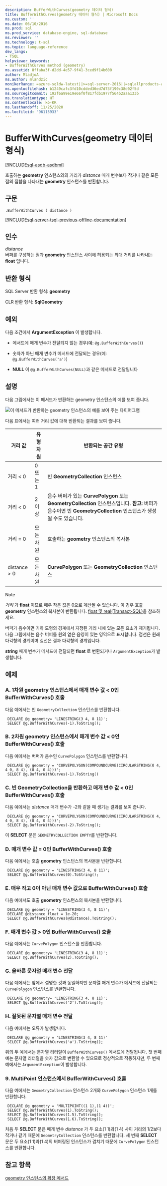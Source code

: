 ```yaml
---
description: BufferWithCurves(geometry 데이터 형식)
title: BufferWithCurves(geometry 데이터 형식) | Microsoft Docs
ms.custom: ''
ms.date: 06/10/2016
ms.prod: sql
ms.prod_service: database-engine, sql-database
ms.reviewer: ''
ms.technology: t-sql
ms.topic: language-reference
dev_langs:
- TSQL
helpviewer_keywords:
- BufferWithCurves method (geometry)
ms.assetid: 8ffaba3f-d2dd-4e57-9f41-3ced9f14b600
author: MladjoA
ms.author: mlandzic
monikerRange: =azure-sqldw-latest||>=sql-server-2016||=sqlallproducts-allversions||>=sql-server-linux-2017||=azuresqldb-mi-current
ms.openlocfilehash: b1249cafc3fd10cdded36ed7d73f190c38d02f5d
ms.sourcegitcommit: 192f6a99e19e66f0f817fdb1977f564b2aaa133b
ms.translationtype: HT
ms.contentlocale: ko-KR
ms.lasthandoff: 11/25/2020
ms.locfileid: "96115933"
---
```

# <a name="bufferwithcurves-geometry-data-type"></a>BufferWithCurves(geometry 데이터 형식)
[!INCLUDE[sql-asdb-asdbmi](../../includes/applies-to-version/sql-asdb-asdbmi.md)]

  호출하는 **geometry** 인스턴스와의 거리가 *distance* 매개 변수보다 작거나 같은 모든 점의 집합을 나타내는 **geometry** 인스턴스를 반환합니다.  
  
## <a name="syntax"></a>구문  
  
```syntaxsql
.BufferWithCurves ( distance )  
```

[!INCLUDE[sql-server-tsql-previous-offline-documentation](../../includes/sql-server-tsql-previous-offline-documentation.md)]

## <a name="arguments"></a>인수  
 *distance*  
 버퍼를 구성하는 점과 **geometry** 인스턴스 사이에 허용되는 최대 거리를 나타내는 **float** 입니다.  
  
## <a name="return-types"></a>반환 형식
SQL Server 반환 형식: **geometry**  
  
 CLR 반환 형식: **SqlGeometry**  
  
## <a name="exceptions"></a>예외  
 다음 조건에서 **ArgumentException** 이 발생합니다.  
  
-   메서드에 매개 변수가 전달되지 않는 경우(예: `@g.BufferWithCurves()`)  
  
-   숫자가 아닌 매개 변수가 메서드에 전달되는 경우(예: `@g.BufferWithCurves('a')`)  
  
-   **NULL** 이 `@g.BufferWithCurves(NULL)`과 같은 메서드로 전달됩니다  
  
## <a name="remarks"></a>설명  
 다음 그림에서는 이 메서드가 반환하는 geometry 인스턴스의 예를 보여 줍니다.  
  
 ![이 메서드가 반환하는 geometry 인스턴스의 예를 보여 주는 다이어그램](../../t-sql/spatial-geometry/media/bufferedcurve.gif)
  
 다음 표에서는 여러 거리 값에 대해 반환되는 결과를 보여 줍니다.  
  
|거리 값|유형 차원|반환되는 공간 유형|  
|--------------------|---------------------|---------------------------|  
|거리 < 0|0 또는 1|빈 **GeometryCollection** 인스턴스|  
|거리 < 0|2 이상|음수 버퍼가 있는 **CurvePolygon** 또는 **GeometryCollection** 인스턴스입니다. **참고:** 버퍼가 음수이면 빈 **GeometryCollection** 인스턴스가 생성될 수도 있습니다.|  
|거리 = 0|모든 차원|호출하는 **geometry** 인스턴스의 복사본|  
|distance > 0|모든 차원|**CurvePolygon** 또는 **GeometryCollection** 인스턴스|  
  
> [!NOTE]  
>  *거리* 가 **float** 이므로 매우 작은 값은 0으로 계산될 수 있습니다. 이 경우 호출 **geometry** 인스턴스의 복사본이 반환됩니다. [float 및 real&#40;Transact-SQL&#41;](../../t-sql/data-types/float-and-real-transact-sql.md)을 참조하세요.  
  
 버퍼가 음수이면 기하 도형의 경계에서 지정된 거리 내에 있는 모든 요소가 제거됩니다. 다음 그림에서는 음수 버퍼를 원의 옅은 음영이 있는 영역으로 표시합니다. 점선은 원래 다각형의 경계이며 실선은 결과 다각형의 경계입니다.  
  
 **string** 매개 변수가 메서드에 전달되면 **float** 로 변환되거나 `ArgumentException`가 발생합니다.  
  
## <a name="examples"></a>예제  
  
### <a name="a-calling-bufferwithcurves-with-a-parameter-value--0-on-one-dimensional-geometry-instance"></a>A. 1차원 geometry 인스턴스에서 매개 변수 값 < 0인 BufferWithCurves() 호출  
 다음 예에서는 빈 `GeometryCollection` 인스턴스를 반환합니다.  
  
```
 DECLARE @g geometry= 'LINESTRING(3 4, 8 11)'; 
 SELECT @g.BufferWithCurves(-1).ToString(); 
 ```
  
### <a name="b-calling-bufferwithcurves-with-a-parameter-value--0-on-a-two-dimensional-geometry-instance"></a>B. 2차원 geometry 인스턴스에서 매개 변수 값 < 0인 BufferWithCurves() 호출  
 다음 예에서는 버퍼가 음수인 `CurvePolygon` 인스턴스를 반환합니다.  
  
```
 DECLARE @g geometry = 'CURVEPOLYGON(COMPOUNDCURVE(CIRCULARSTRING(0 4, 4 0, 8 4), (8 4, 0 4)))'; 
 SELECT @g.BufferWithCurves(-1).ToString()
 ```  
  
### <a name="c-calling-bufferwithcurves-with-a-parameter-value--0-that-returns-an-empty-geometrycollection"></a>C. 빈 GeometryCollection을 반환하고 매개 변수 값 < 0인 BufferWithCurves() 호출  
 다음 예에서는 *distance* 매개 변수가 -2와 같을 때 생기는 결과를 보여 줍니다.  
  
```
 DECLARE @g geometry = 'CURVEPOLYGON(COMPOUNDCURVE(CIRCULARSTRING(0 4, 4 0, 8 4), (8 4, 0 4)))'; 
 SELECT @g.BufferWithCurves(-2).ToString();
 ```  
  
 이 **SELECT** 문은 `GEOMETRYCOLLECTION EMPTY`를 반환합니다.  
  
### <a name="d-calling-bufferwithcurves-with-a-parameter-value--0"></a>D. 매개 변수 값 = 0인 BufferWithCurves() 호출  
 다음 예에서는 호출 **geometry** 인스턴스의 복사본을 반환합니다.  
  
```
 DECLARE @g geometry = 'LINESTRING(3 4, 8 11)'; 
 SELECT @g.BufferWithCurves(0).ToString();
 ```  
  
### <a name="e-calling-bufferwithcurves-with-a-non-zero-parameter-value-that-is-extremely-small"></a>E. 매우 작고 0이 아닌 매개 변수 값으로 BufferWithCurves() 호출  
 다음 예에서도 호출 **geometry** 인스턴스의 복사본을 반환합니다.  
  
```
 DECLARE @g geometry = 'LINESTRING(3 4, 8 11)'; 
 DECLARE @distance float = 1e-20; 
 SELECT @g.BufferWithCurves(@distance).ToString();
 ```  
  
### <a name="f-calling-bufferwithcurves-with-a-parameter-value--0"></a>F. 매개 변수 값 > 0인 BufferWithCurves() 호출  
 다음 예에서는 `CurvePolygon` 인스턴스를 반환합니다.  
  
```
 DECLARE @g geometry= 'LINESTRING(3 4, 8 11)'; 
 SELECT @g.BufferWithCurves(2).ToString();
 ```  
  
### <a name="g-passing-a-valid-string-parameter"></a>G. 올바른 문자열 매개 변수 전달  
 다음 예에서는 앞에서 설명한 것과 동일하지만 문자열 매개 변수가 메서드에 전달되는 `CurvePolygon` 인스턴스를 반환합니다.  
  
```
 DECLARE @g geometry= 'LINESTRING(3 4, 8 11)'; 
 SELECT @g.BufferWithCurves('2').ToString();
 ```  
  
### <a name="h-passing-an-invalid-string-parameter"></a>H. 잘못된 문자열 매개 변수 전달  
 다음 예에서는 오류가 발생합니다.  
  
```
 DECLARE @g geometry = 'LINESTRING(3 4, 8 11)' 
 SELECT @g.BufferWithCurves('a').ToString();
 ```  
  
 위의 두 예에서는 문자열 리터럴이 `BufferWithCurves()` 메서드에 전달됩니다. 첫 번째 예는 문자열 리터럴을 숫자 값으로 변환할 수 있으므로 정상적으로 작동하지만, 두 번째 예에서는 `ArgumentException`이 발생합니다.  
  
### <a name="i-calling-bufferwithcurves-on-multipoint-instance"></a>9\. MultiPoint 인스턴스에서 BufferWithCurves() 호출  
 다음 예에서는 `GeometryCollection` 인스턴스 2개와 `CurvePolygon` 인스턴스 1개를 반환합니다.  
  
```
 DECLARE @g geometry = 'MULTIPOINT((1 1),(1 4))'; 
 SELECT @g.BufferWithCurves(1).ToString(); 
 SELECT @g.BufferWithCurves(1.5).ToString(); 
 SELECT @g.BufferWithCurves(1.6).ToString();
 ```  
  
 처음 두 **SELECT** 문은 매개 변수 *distance* 가 두 요소(1 1)과(1 4) 사이 거리의 1/2보다 작거나 같기 때문에 `GeometryCollection` 인스턴스를 반환합니다. 세 번째 **SELECT** 문은 두 요소(1 1)과(1 4)의 버퍼링된 인스턴스가 겹치기 때문에 `CurvePolygon` 인스턴스를 반환합니다.  
  
## <a name="see-also"></a>참고 항목  
 [geometry 인스턴스의 확장 메서드](../../t-sql/spatial-geometry/extended-methods-on-geometry-instances.md)  
 
